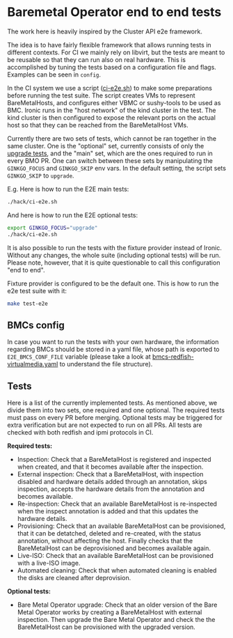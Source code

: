 # Baremetal Operator end to end tests

The work here is heavily inspired by the Cluster API e2e framework.

The idea is to have fairly flexible framework that allows running tests in
different contexts. For CI we mainly rely on libvirt, but the tests are meant to
be reusable so that they can run also on real hardware. This is accomplished by
tuning the tests based on a configuration file and flags. Examples can be seen
in `config`.

In the CI system we use a script ([ci-e2e.sh](../../hack/ci-e2e.sh)) to make
some preparations before running the test suite. The script creates VMs to
represent BareMetalHosts, and configures either VBMC or sushy-tools to be used
as BMC. Ironic runs in the "host network" of the kind cluster in the test. The
kind cluster is then configured to expose the relevant ports on the actual host
so that they can be reached from the BareMetalHost VMs.

Currently there are two sets of tests, which cannot be ran together in the same
cluster. One is the "optional" set, currently consists of only the
[upgrade tests](upgrade_test.go), and the "main" set, which are the ones
required to run in every BMO PR. One can switch between these sets by
manipulating the `GINKGO_FOCUS` and `GINKGO_SKIP` env vars. In the default
setting, the script sets `GINKGO_SKIP` to `upgrade`.

E.g. Here is how to run the E2E main tests:

```bash
./hack/ci-e2e.sh
```

And here is how to run the E2E optional tests:

```bash
export GINKGO_FOCUS="upgrade"
./hack/ci-e2e.sh
```

It is also possible to run the tests with the fixture provider instead of
Ironic. Without any changes, the whole suite (including optional tests) will be
run. Please note, however, that it is quite questionable to call this
configuration "end to end".

Fixture provider is configured to be the default one. This is how to run the e2e
test suite with it:

```bash
make test-e2e
```

## BMCs config

In case you want to run the tests with your own hardware, the information
regarding BMCs should be stored in a yaml file, whose path is exported to
`E2E_BMCS_CONF_FILE` variable (please take a look at
[bmcs-redfish-virtualmedia.yaml](config/bmcs-redfish-virtualmedia.yaml)
to understand the file structure).

## Tests

Here is a list of the currently implemented tests. As mentioned above, we divide
them into two sets, one required and one optional. The required tests must pass
on every PR before merging. Optional tests may be triggered for extra
verification but are not expected to run on all PRs. All tests are checked with
both redfish and ipmi protocols in CI.

**Required tests:**

- Inspection: Check that a BareMetalHost is registered and inspected when
  created, and that it becomes available after the inspection.
- External inspection: Check that a BareMetalHost, with inspection disabled and
  hardware details added through an annotation, skips inspection, accepts the
  hardware details from the annotation and becomes available.
- Re-inspection: Check that an available BareMetalHost is re-inspected when the
  inspect annotation is added and that this updates the hardware details.
- Provisioning: Check that an available BareMetalHost can be provisioned, that
  it can be detatched, deleted and re-created, with the status annotation,
  without affecting the host. Finally checks that the BareMetalHost can be
  deprovisioned and becomes available again.
- Live-ISO: Check that an available BareMetalHost can be provisioned with a
  live-ISO image.
- Automated cleaning: Check that when automated cleaning is enabled the disks are
  cleaned after deprovision.

**Optional tests:**

- Bare Metal Operator upgrade: Check that an older version of the Bare Metal
  Operator works by creating a BareMetalHost with external inspection. Then
  upgrade the Bare Metal Operator and check the the BareMetalHost can be
  provisioned with the upgraded version.

